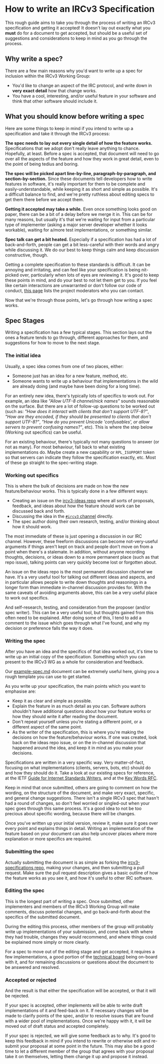 # How to write an IRCv3 Specification
This rough guide aims to take you through the process of writing an IRCv3 specification and getting it accepted! It doesn't lay out exactly what you **must** do for a document to get accepted, but should be a useful set of suggestions and considerations to keep in mind as you go through the process.


## Why write a spec?
There are a few main reasons why you'd want to write up a spec for inclusion within the IRCv3 Working Group:

- You'd like to change an aspect of the IRC protocol, and write down in **very exact detail** how that change works.
- You have a cool, interesting, and/or useful feature in your software and think that other software should include it.


## What you should know before writing a spec
Here are some things to keep in mind if you intend to write up a specification and take it through the IRCv3 process:

**The spec needs to lay out every single detail of how the feature works.** Specifications that we adopt don't really leave anything to chance. Hopefully, at least. Before a spec is accepted, that document will need to go over all the aspects of the feature and how they work in great detail, even to the point of being tedius and boring.

**The spec will be picked apart line-by-line, paragraph-by-paragraph, and section-by-section.** Since these documents tell developers how to write features in software, it's really important for them to be complete and easily-understandable, while keeping it as short and simple as possible. It's a difficult balance to find, and we're pretty ruthless about editing specs to get them there before we accept them.

**Getting it accepted may take a while.** Even once something looks good on paper, there can be a bit of a delay before we merge it in. This can be for many reasons, but usually it's that we're waiting for input from a particular type of implementer (asking a major server developer whether it looks workable), waiting for a/more test implementations, or something similar.

**Spec talk can get a bit heated.** Especially if a specification has had a lot of back-and-forth, people can get a bit less-careful with their words and angry while discussing it. We do our best to keep things calm and keep discussion constructive, though.

Getting a complete specification to these standards is difficult. It can be annoying and irritating, and can feel like your specification is being nit-picked over, particularly when lots of eyes are reviewing it. It's good to keep these points in mind, and do your best to not let them get to you. If you feel like certain interactions are unwarranted or don't follow our code of conduct, [this page](https://ircv3.net/conduct.html) lists the project moderators who you can contact.

Now that we're through those points, let's go through how writing a spec works.


## Spec Stages
Writing a specification has a few typical stages. This section lays out the ones a feature tends to go through, different approaches for them, and suggestions for how to move to the next stage.

### The initial idea
Usually, a spec idea comes from one of two places, either:

- Someone just has an idea for a new feature, method, etc.
- Someone wants to write up a behaviour that implementations in the wild are already doing (and maybe have been doing for a long time).

For an entirely new idea, there's typically lots of specifics to work out. For example, an idea like _"Allow UTF-8 channel/nick names"_ sounds reasonable on the surface. But there are a lot of follow-up questions to be worked out (such as: _"How does it interact with clients that don't support UTF-8?"_, _"How are they encoded, if they should be presented to clients that don't support UTF-8?"_, _"How do you prevent Unicode 'confusables', or allow servers to prevent confusing names?"_, etc). This is where the step below (Working out specifics) can be useful.

For an existing behaviour, there's typically not many questions to answer (or not as many). For most behaviour, fall back to what existing implementations do. Maybe create a new capability or `RPL_ISUPPORT` token so that servers can indicate they follow the specification exactly, etc. Most of these go straight to the spec-writing stage.

### Working out specifics
This is where the bulk of decisions are made on how the new feature/behaviour works. This is typically done in a few different ways:

- Creating an issue on the [ircv3-ideas repo](https://github.com/ircv3/ircv3-ideas) where all sorts of proposals, feedback, and ideas about how the feature should work can be discussed back and forth.
- Discussing the idea in the [`#ircv3` channel](https://ircv3.net/contact.html) directly.
- The spec author doing their own research, testing, and/or thinking about how it should work.

The most immediate of these is just opening a discussion in our IRC channel. However, these freeform discussions can become not-very-useful arguments if things aren't kept on track and people don't move on from a point when there's a stalemate. In addition, without anyone recording thoughts, decisions, or ideas down to a more permanent place (such as that repo issue), talking points can very quickly become lost or forgotten about.

An issue on the ideas repo is the most permanent discussion channel we have. It's a very useful tool for talking out different ideas and aspects, and in particular allows people to write down thoughts and reasonings in a longer form than immediate in-channel discussion provides for. With the same caveats of avoiding arguments above, this can be a very useful place to work out specifics.

And self-research, testing, and consideration from the proposer (and/or spec writer). This can be a very useful tool, but thoughts gained from this often need to be explained. After doing some of this, I tend to add a comment to the issue which goes through what I've found, and why my decision or preference falls the way it does.

### Writing the spec
After you have an idea and the specifics of that idea worked out, it's time to write up an initial copy of the specification. Something which you can present to the IRCv3 WG as a whole for consideration and feedback.

Our [example-spec.md](./example-spec.md) document can be extremely useful here, giving you a rough template you can use to get started.

As you write up your specification, the main points which you want to emphasise are:

- Keep it as clear and simple as possible.
- Explain the feature in as much detail as you can. Software authors shouldn't have additional questions about how your feature works or how they should write it after reading the document.
- Don't repeat yourself unless you're stating a different point, or a different aspect of the same point.
- As the writer of the specification, this is where you're making the decisions on how the feature/behaviour works. If one was created, look back on the ideas repo issue, or on the in-channel discussion that happened around the idea, and keep it in mind as you make your decisions.

Specifications are written in a very specific way. Very matter-of-fact, focusing on what implementations (clients, servers, bots, etc) should do and how they should do it. Take a look at our existing specs for reference, at the IETF [Guide for Internet Standards Writers](https://tools.ietf.org/html/rfc2360), and at the [Key Words RFC](https://tools.ietf.org/html/rfc2119).

Keep in mind that once submitted, others are going to comment on how the wording, on the structure of the document, and make very exact, specific, and general change suggestions. There isn't a single IRCv3 spec that hasn't had a round of changes, so don't feel worried or singled-out when your spec goes through this same process. It's a good idea to not be too precious about specific wording, because there will be changes.

Once you've written up your initial version, review it, make sure it goes over every point and explains things in detail. Writing an implementation of the feature based on your document can also help uncover places where more explanation or more specifics are required.

### Submitting the spec
Actually submitting the document is as simple as forking the [ircv3-specifications repo](https://github.com/ircv3/ircv3-specifications), making your changes, and then submitting a pull request. Make sure the pull request description gives a basic outline of how the feature works as you see it, and how it's useful to other IRC software.

### Editing the spec
This is the longest part of writing a spec. Once submitted, other implementers and members of the IRCv3 Working Group will make comments, discuss potential changes, and go back-and-forth about the specifics of the submitted document.

During the editing this process, other members of the group will probably write up implementations of your submission, and come back with where they had trouble, changes they would recommend, and where things could be explained more simply or more clearly.

For a spec to move out of the editing stage and get accepted, it requires a few implementations, a good portion of the [technical board](https://ircv3.net/charter.html#technical-board) being on-board with it, and for remaining discussions or questions about the document to be answered and resolved.

### Accepted or rejected
And the result is that either the specification will be accepted, or that it will be rejected.

If your spec is accepted, other implements will be able to write draft implementations of it and feed-back on it. If necessary changes will be made to clarify points of the spec, and/or to resolve issues that are found with a wider pool of implementations. Once we're happy with it, it will be moved out of draft status and accepted completely.

If your spec is rejected, we will give some feedback as to why. It's good to keep this feedback in mind if you intend to rewrite or otherwise edit and re-submit your proposal at some point in the future. This may also be a good time to let a different member of the group that agrees with your proposal take it on themselves, letting them change it up and propose it instead.
